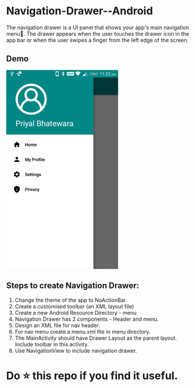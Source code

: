 # Navigation-Drawer--Android
The navigation drawer is a UI panel that shows your app's main navigation menu📜. The drawer appears when the user touches the drawer icon in the app bar or when the user swipes a finger from the left edge of the screen.

## Demo
<img src="https://github.com/priyalbhatewara123/Navigation-Drawer--Android/blob/master/Screenshots/screenshot1.jpeg" width="300">

## Steps to create Navigation Drawer:

1. Change the theme of the app to NoActionBar.
2. Create a customised toolbar (an XML layout file)
3. Create a new Android Resource Directory - menu
4. Navigation Drawer has 2 components - Header and menu.
5. Design an XML file for nav header.
6. For nav menu create a menu.xml file in menu directory.
7. The MainActivity should have Drawer Layout as the parent layout. Include toolbar in this activity. 
8. Use NavigationView to include navigation drawer.

# Do ⭐ this repo if you find it useful.
